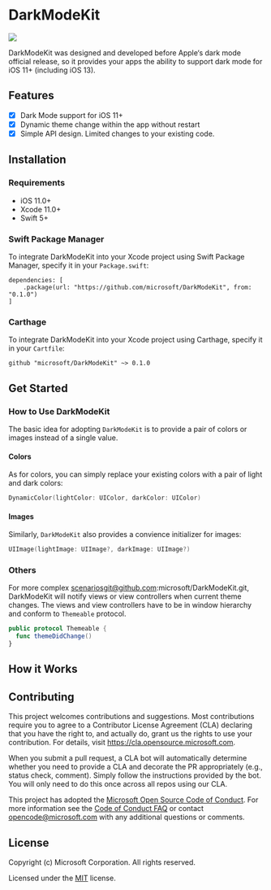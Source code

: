 # DarkModeKit

![](https://github.com/microsoft/DarkModeKit/workflows/CI/badge.svg)

DarkModeKit was designed and developed before Apple‘s dark mode official release, so it provides your apps the ability to support dark mode for iOS 11+ (including iOS 13). 

## Features

- [x] Dark Mode support for iOS 11+
- [x] Dynamic theme change within the app without restart
- [x] Simple API design. Limited changes to your existing code.

## Installation

### Requirements

- iOS 11.0+
- Xcode 11.0+
- Swift 5+

### Swift Package Manager

To integrate DarkModeKit into your Xcode project using Swift Package Manager, specify it in your `Package.swift`:

```
dependencies: [
    .package(url: "https://github.com/microsoft/DarkModeKit", from: "0.1.0")
]
```

### Carthage

To integrate DarkModeKit into your Xcode project using Carthage, specify it in your `Cartfile`:

```
github "microsoft/DarkModeKit" ~> 0.1.0
```

## Get Started

### How to Use DarkModeKit

The basic idea for adopting `DarkModeKit` is to provide a pair of colors or images instead of a single value.

#### Colors

As for colors, you can simply replace your existing colors with a pair of light and dark colors:

```swift
DynamicColor(lightColor: UIColor, darkColor: UIColor)
```

#### Images

Similarly, `DarkModeKit` also provides a convience initializer for images:

```swift
UIImage(lightImage: UIImage?, darkImage: UIImage?)
```

### Others

For more complex scenariosgit@github.com:microsoft/DarkModeKit.git, DarkModeKit will notify views or view controllers when current theme changes. The views and view controllers have to be in window hierarchy and conform to `Themeable` protocol.

```swift
public protocol Themeable {
  func themeDidChange()
}
```

## How it Works

## Contributing

This project welcomes contributions and suggestions.  Most contributions require you to agree to a
Contributor License Agreement (CLA) declaring that you have the right to, and actually do, grant us
the rights to use your contribution. For details, visit https://cla.opensource.microsoft.com.

When you submit a pull request, a CLA bot will automatically determine whether you need to provide
a CLA and decorate the PR appropriately (e.g., status check, comment). Simply follow the instructions
provided by the bot. You will only need to do this once across all repos using our CLA.

This project has adopted the [Microsoft Open Source Code of Conduct](https://opensource.microsoft.com/codeofconduct/).
For more information see the [Code of Conduct FAQ](https://opensource.microsoft.com/codeofconduct/faq/) or
contact [opencode@microsoft.com](mailto:opencode@microsoft.com) with any additional questions or comments.

## License

Copyright (c) Microsoft Corporation. All rights reserved.

Licensed under the [MIT](LICENSE) license.
